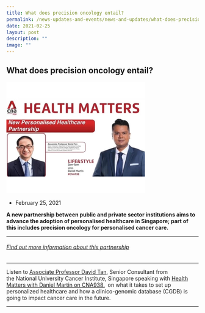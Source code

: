```yaml
---
title: What does precision oncology entail?
permalink: /news-updates-and-events/news-and-updates/what-does-precision-oncology-entail/
date: 2021-02-25
layout: post
description: ""
image: ""
---
```

What does precision oncology entail?
------------------------------------
![](/images/Resources/In%20the%20news/february%2025,%202021.jpg)

*   February 25, 2021
    

**A new partnership between public and private sector institutions aims to advance the adoption of personalised healthcare in Singapore; part of this includes precision oncology for personalised cancer care.**

* * *

###### [Find out more information about this partnership](https://www.stcc.sg//new-personalised-healthcare-partnership-to-improve-outcomes-for-people-with-cancer-in-singapore/)

* * *

Listen to [Associate Professor David Tan](https://www.nuh.com.sg/patients-visitors/Pages/find-a-doctor-details.aspx?docid=David_Tan_Shao_Peng), Senior Consultant from the National University Cancer Institute, Singapore speaking with [Health Matters with Daniel Martin on CNA938.](https://www.facebook.com/CNA938/videos/440014317426757/)  on what it takes to set up personalized healthcare and how a clinico-genomic database (CGDB) is going to impact cancer care in the future.

* * *